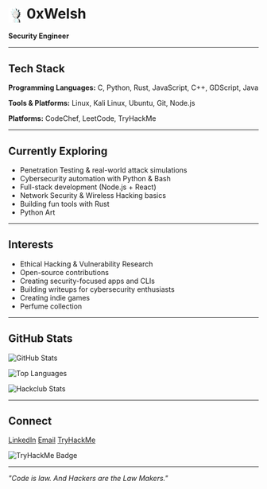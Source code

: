 # <img src="rick.png" alt="icon" width="30" height="30" style="vertical-align: middle;" /> 0xWelsh

**Security Engineer**

---

## Tech Stack

**Programming Languages:**
C, Python, Rust, JavaScript, C++, GDScript, Java

**Tools & Platforms:**
Linux, Kali Linux, Ubuntu, Git, Node.js

**Platforms:**
CodeChef, LeetCode, TryHackMe

---

## Currently Exploring

- Penetration Testing & real-world attack simulations
- Cybersecurity automation with Python & Bash
- Full-stack development (Node.js + React)
- Network Security & Wireless Hacking basics
- Building fun tools with Rust
- Python Art

---

## Interests

- Ethical Hacking & Vulnerability Research
- Open-source contributions
- Creating security-focused apps and CLIs
- Building writeups for cybersecurity enthusiasts
- Creating indie games
- Perfume collection

---

## GitHub Stats

![GitHub Stats](https://github-readme-stats.vercel.app/api?username=0xWelsh&show_icons=true&hide_border=true&bg_color=ffffff&title_color=000000&text_color=000000&icon_color=000000)

![Top Languages](https://github-readme-stats.vercel.app/api/top-langs/?username=0xWelsh&layout=compact&hide_border=true&bg_color=ffffff&title_color=000000&text_color=000000)

![Hackclub Stats](https://github-readme-stats.hackclub.dev/api/wakatime?username=6088&api_domain=hackatime.hackclub.com&&custom_title=Hackatime+Stats&layout=compact&cache_seconds=0&langs_count=8&theme=default)

---

## Connect

[LinkedIn](https://linkedin.com/in/welsh-muhuri-985a652b4)
[Email](mailto:maguamuhuri@gmail.com)
[TryHackMe](https://tryhackme.com/p/0xWelsh)

![TryHackMe Badge](https://tryhackme-badges.s3.amazonaws.com/0xWelsh.png)

---

*"Code is law. And Hackers are the Law Makers."*
